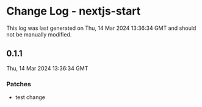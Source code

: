 # Change Log - nextjs-start

This log was last generated on Thu, 14 Mar 2024 13:36:34 GMT and should not be manually modified.

## 0.1.1
Thu, 14 Mar 2024 13:36:34 GMT

### Patches

- test change

